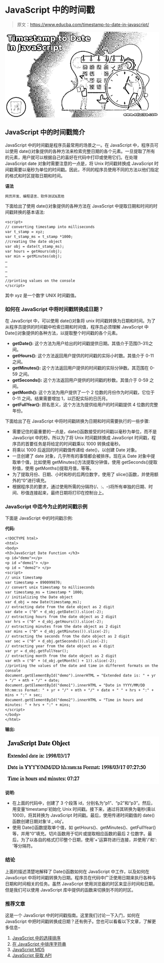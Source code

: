 # JavaScript 中的时间戳

> 原文：<https://www.educba.com/timestamp-to-date-in-javascript/>

![Timestamp to Date in JavaScript](img/3bae436863cdf3d94e1de7afccbf2fb2.png)



## JavaScript 中的时间戳简介

JavaScript 中的时间戳是程序员最常用的场景之一。在 JavaScript 中，程序员可以使用 date()对象提供的各种方法来检索完整日期的各个元素。一旦提取了所有的元素，用户就可以根据自己的喜好在代码中打印或使用它们。在处理 JavaScript date 对象时需要注意的一点是，将 Unix 时间戳转换成 JavaScript 时间戳需要以毫秒为单位的时间戳。因此，不同的程序员使用不同的方法以他们指定的格式和时区提取日期和时间。

**语法**

<small>网页开发、编程语言、软件测试&其他</small>

下面给出了使用 date()对象提供的各种方法在 JavaScript 中提取日期和时间的时间戳转换的基本语法:

```
<script>
// converting timestamp into milliseconds
var t_stamp = xyz;
var t_stamp_ms = t_stamp *1000;
//creating the date object
var obj = date(t_stamp_ms);
var hours = getHours(obj);
var min = getMinutes(obj);
…
…
…
…
//printing values on the console
</script>
```

其中 xyz 是一个数字 UNIX 时间戳值。

### 如何在 JavaScript 中将时间戳转换成日期？

在 JavaScript 中，可以使用 date()对象将 unix 时间戳转换为日期和时间。为了从程序员提供的时间戳中检索日期和时间值，程序员必须理解 JavaScript 中 Date()对象提供的各种方法，以提取整个时间戳的各个元素。

*   **getDate():** 这个方法为用户给出的时间戳提供日期。其值介于范围(1–31)之间。
*   **getHours():** 这个方法返回用户提供的时间戳的实际小时数。其值介于 0-11 之间。
*   **getMinutes():** 这个方法返回用户提供的时间戳的实际分钟数。其范围在 0- 59 之间。
*   **getSeconds():** 这个方法返回用户提供的时间戳的秒数。其值介于 0-59 之间。
*   **getMonth():** 这个方法为用户提供了一个 2 位数的月份作为时间戳，它位于 0-11 之间。结果需要增加 1，以匹配实际的日历月。
*   **getFullYear():** 顾名思义，这个方法为提供给用户的时间戳提供 4 位数的完整年份。

下面给出了在 JavaScript 中将时间戳转换为日期和时间需要执行的一些步骤:

*   需要记住的最重要的一点是，date()函数接受的时间戳以毫秒为单位，而不是 JavaScript 中的秒。所以为了将 Unix 时间戳转换成 JavaScript 时间戳，程序员的首要任务是将给定的时间戳乘以 1000 转换成毫秒。
*   将乘以 1000 后返回的时间戳值传递给 date()，以创建 Date 对象。
*   一旦创建了 date 对象，几乎所有的事情都会被排序。现在从 Date 对象中提取单个值，比如使用 getMinutes()方法提取分钟值，使用 getSeconds()提取秒值，使用 getMonths()提取月值，等等。
*   为了提取月份、日期、小时和秒的后两位数字，使用了 slice()函数，并使用额外的“0”进行填充。
*   根据程序员的要求，通过使用所需的分隔符(/、:、–)将所有单独的日期、时间、秒值连接起来，最终日期将打印在控制台上。

### JavaScript 中迄今为止的时间戳示例

下面是 JavaScript 中的时间戳示例:

**代码:**

```
<!DOCTYPE html>
<html>
<body>
<h3>JavaScript Date Function </h3>
<p id="demo"></p>
<p id ="demo1"> </p>
<p id = "demo2"> </p>
<script>
// unix timestamp
var timestamp = 890099870;
// convert unix timestamp to milliseconds
var timestamp_ms = timestamp * 1000;
// initializing the Date object
var d_obj = new Date(timestamp_ms);
// extracting date from the date object as 2 digit
var date = ("0" + d_obj.getDate()).slice(-2);
// extracting hours from the date object as 2 digit
var hrs = ("0" + d_obj.getHours()).slice(-2);
// extracting minutes from the date object as 2 digit
var mins = ("0" + d_obj.getMinutes()).slice(-2);
// extracting the seconds from the date object as 2 digit
var sec = ("0" + d_obj.getSeconds()).slice(-2);
// extracting year from the date object as 4 digit
var yr = d_obj.getFullYear();
// extracting month from the date object as 2 digit
var mth = ("0" + (d_obj.getMonth() + 1)).slice(-2);
//printing the values of the date and time in different formats on the console
document.getElementById("demo").innerHTML = "Extended date is: " + yr + "/" + mth + "/" + date;
document.getElementById("demo1").innerHTML = "Date in YYYY/MM/DD hh:mm:ss Format: " + yr + "/" + mth + "/" + date + " " + hrs + ":" + mins + ":" + sec;
document.getElementById("demo2").innerHTML = "Time in hours and minutes: " + hrs + ":" + mins;
</script>
</body>
</html>
```

**输出:**

![Timestamp to date in JavaScript 1](img/7f7125c8ae07e35b4d0b35dfd5375183.png)



**说明:**

*   在上面的代码中，创建了 3 个段落 id，分别名为“p1”、“p2”和“p3”。然后，用变量‘timestamp’初始化 Unix 时间戳。接下来，通过将其转换为毫秒(乘以 1000)，将其转换为 JavaScript 时间戳。最后，使用传递时间戳值的 date()函数创建日期对象‘d _ obj’。
*   使用 Date()函数提取单个值，如 getHours()、getMinutes()、getFullYear()等，并用“0”填充。切片函数用于切片或提取相应函数的最后 2 位数字。最后，为了以各自的格式打印整个日期，使用'+'运算符进行连接，并使用'/'和': '等分隔符。

### 结论

上面的描述清楚地解释了 Date()函数如何在 JavaScript 中工作，以及如何在 JavaScript 中将时间戳转换为日期。程序员在代码中广泛使用日期来执行各种与日期和时间相关的任务。虽然 JavaScript 使用浏览器的时区来显示时间和日期，但是我们可以使用 JavaScript 库中提供的函数来切换到不同的时区。

### 推荐文章

这是一个 JavaScript 中的时间戳指南。这里我们讨论一下入门，如何在 JavaScript 中把时间戳转换成日期？还有例子。您也可以看看以下文章，了解更多信息–

1.  [JavaScript 中的选择排序](https://www.educba.com/selection-sort-in-javascript/)
2.  [在 JavaScript 中排序字符串](https://www.educba.com/sort-string-in-javascript/)
3.  [JavaScript MD5](https://www.educba.com/javascript-md5/)
4.  [JavaScript 获取 API](https://www.educba.com/javascript-fetch-api/)





